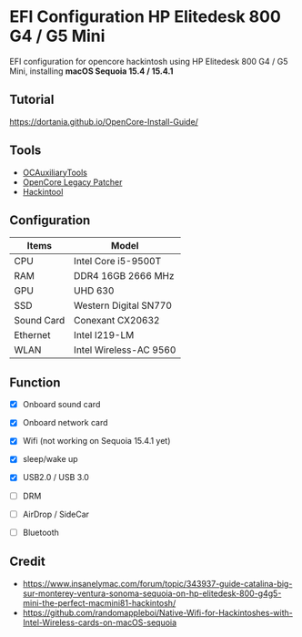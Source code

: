 # EFI Configuration HP Elitedesk 800 G4 / G5 Mini
EFI configuration for opencore hackintosh using HP Elitedesk 800 G4 / G5 Mini, installing **macOS Sequoia 15.4 / 15.4.1**

 
##  Tutorial
https://dortania.github.io/OpenCore-Install-Guide/

## Tools
- [OCAuxiliaryTools](https://github.com/ic005k/OCAuxiliaryTools)
- [OpenCore Legacy Patcher](https://github.com/dortania/OpenCore-Legacy-Patcher) 
- [Hackintool](https://github.com/benbaker76/Hackintool)

##  Configuration

| Items       | Model               |
| ----------- | ------------------- |
| CPU         | Intel Core i5-9500T |
| RAM         |  DDR4 16GB 2666 MHz |
| GPU | UHD 630 |
| SSD | Western Digital SN770
| Sound Card  | Conexant CX20632      |
| Ethernet    | Intel I219-LM           |
| WLAN        | Intel Wireless-AC 9560 |


##  Function
- [x] Onboard sound card
- [x] Onboard network card
- [x] Wifi (not working on Sequoia 15.4.1 yet)
- [x] sleep/wake up
- [x] USB2.0 / USB 3.0
- [ ] DRM
- [ ] AirDrop / SideCar
- [ ] Bluetooth



## Credit
- https://www.insanelymac.com/forum/topic/343937-guide-catalina-big-sur-monterey-ventura-sonoma-sequoia-on-hp-elitedesk-800-g4g5-mini-the-perfect-macmini81-hackintosh/
- https://github.com/randomappleboi/Native-Wifi-for-Hackintoshes-with-Intel-Wireless-cards-on-macOS-sequoia
